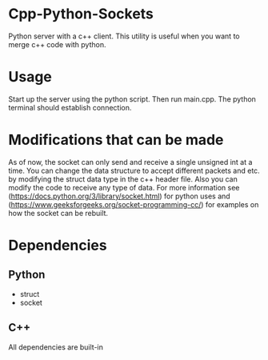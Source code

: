 # Cpp-Python-Sockets

Python server with a c++ client. This utility is useful when you want to merge c++ code with python.

# Usage

Start up the server using the python script. Then run main.cpp. The python terminal should establish connection.

# Modifications that can be made

As of now, the socket can only send and receive a single unsigned int at a time. You can change the data structure 
to accept different packets and etc. by modifying the struct data type in the c++ header file. Also you can modify the code to receive any type of data. For more information see 
(https://docs.python.org/3/library/socket.html) for python uses and (https://www.geeksforgeeks.org/socket-programming-cc/)
for examples on how the socket can be rebuilt.

# Dependencies

## Python ##

- struct
- socket

## C++ ##

All dependencies are built-in
